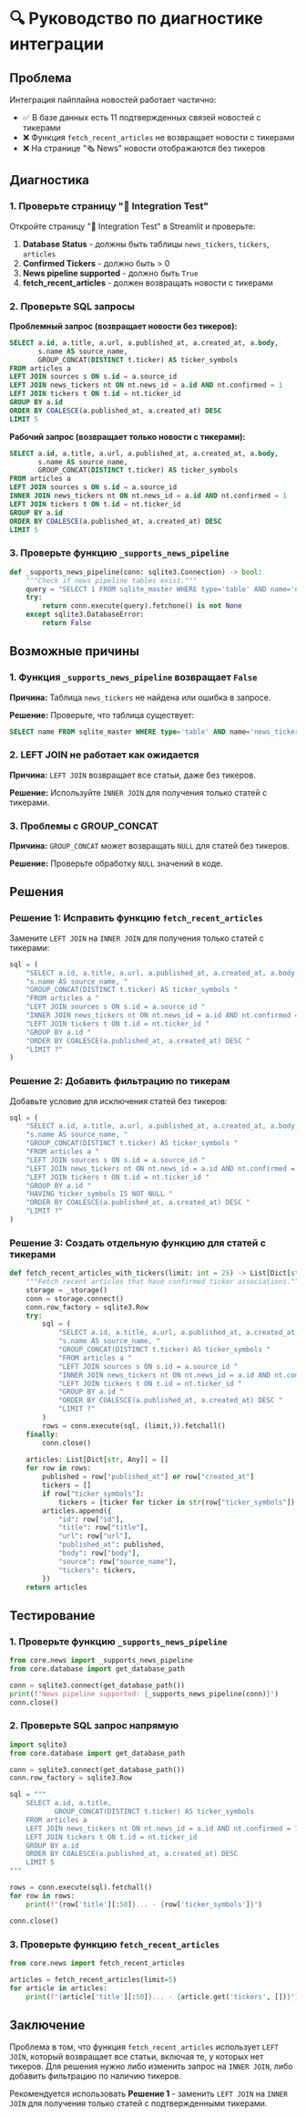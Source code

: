 # 🔍 Руководство по диагностике интеграции

## Проблема

Интеграция пайплайна новостей работает частично:
- ✅ В базе данных есть 11 подтвержденных связей новостей с тикерами
- ❌ Функция `fetch_recent_articles` не возвращает новости с тикерами
- ❌ На странице "🗞️ News" новости отображаются без тикеров

## Диагностика

### 1. Проверьте страницу "🔗 Integration Test"

Откройте страницу "🔗 Integration Test" в Streamlit и проверьте:

1. **Database Status** - должны быть таблицы `news_tickers`, `tickers`, `articles`
2. **Confirmed Tickers** - должно быть > 0
3. **News pipeline supported** - должно быть `True`
4. **fetch_recent_articles** - должен возвращать новости с тикерами

### 2. Проверьте SQL запросы

**Проблемный запрос (возвращает новости без тикеров):**
```sql
SELECT a.id, a.title, a.url, a.published_at, a.created_at, a.body, 
       s.name AS source_name, 
       GROUP_CONCAT(DISTINCT t.ticker) AS ticker_symbols 
FROM articles a 
LEFT JOIN sources s ON s.id = a.source_id 
LEFT JOIN news_tickers nt ON nt.news_id = a.id AND nt.confirmed = 1 
LEFT JOIN tickers t ON t.id = nt.ticker_id 
GROUP BY a.id 
ORDER BY COALESCE(a.published_at, a.created_at) DESC 
LIMIT 5
```

**Рабочий запрос (возвращает только новости с тикерами):**
```sql
SELECT a.id, a.title, a.url, a.published_at, a.created_at, a.body, 
       s.name AS source_name, 
       GROUP_CONCAT(DISTINCT t.ticker) AS ticker_symbols 
FROM articles a 
LEFT JOIN sources s ON s.id = a.source_id 
INNER JOIN news_tickers nt ON nt.news_id = a.id AND nt.confirmed = 1 
LEFT JOIN tickers t ON t.id = nt.ticker_id 
GROUP BY a.id 
ORDER BY COALESCE(a.published_at, a.created_at) DESC 
LIMIT 5
```

### 3. Проверьте функцию `_supports_news_pipeline`

```python
def _supports_news_pipeline(conn: sqlite3.Connection) -> bool:
    """Check if news pipeline tables exist."""
    query = "SELECT 1 FROM sqlite_master WHERE type='table' AND name='news_tickers' LIMIT 1"
    try:
        return conn.execute(query).fetchone() is not None
    except sqlite3.DatabaseError:
        return False
```

## Возможные причины

### 1. Функция `_supports_news_pipeline` возвращает `False`

**Причина:** Таблица `news_tickers` не найдена или ошибка в запросе.

**Решение:** Проверьте, что таблица существует:
```sql
SELECT name FROM sqlite_master WHERE type='table' AND name='news_tickers';
```

### 2. LEFT JOIN не работает как ожидается

**Причина:** `LEFT JOIN` возвращает все статьи, даже без тикеров.

**Решение:** Используйте `INNER JOIN` для получения только статей с тикерами.

### 3. Проблемы с GROUP_CONCAT

**Причина:** `GROUP_CONCAT` может возвращать `NULL` для статей без тикеров.

**Решение:** Проверьте обработку `NULL` значений в коде.

## Решения

### Решение 1: Исправить функцию `fetch_recent_articles`

Замените `LEFT JOIN` на `INNER JOIN` для получения только статей с тикерами:

```python
sql = (
    "SELECT a.id, a.title, a.url, a.published_at, a.created_at, a.body, "
    "s.name AS source_name, "
    "GROUP_CONCAT(DISTINCT t.ticker) AS ticker_symbols "
    "FROM articles a "
    "LEFT JOIN sources s ON s.id = a.source_id "
    "INNER JOIN news_tickers nt ON nt.news_id = a.id AND nt.confirmed = 1 "
    "LEFT JOIN tickers t ON t.id = nt.ticker_id "
    "GROUP BY a.id "
    "ORDER BY COALESCE(a.published_at, a.created_at) DESC "
    "LIMIT ?"
)
```

### Решение 2: Добавить фильтрацию по тикерам

Добавьте условие для исключения статей без тикеров:

```python
sql = (
    "SELECT a.id, a.title, a.url, a.published_at, a.created_at, a.body, "
    "s.name AS source_name, "
    "GROUP_CONCAT(DISTINCT t.ticker) AS ticker_symbols "
    "FROM articles a "
    "LEFT JOIN sources s ON s.id = a.source_id "
    "LEFT JOIN news_tickers nt ON nt.news_id = a.id AND nt.confirmed = 1 "
    "LEFT JOIN tickers t ON t.id = nt.ticker_id "
    "GROUP BY a.id "
    "HAVING ticker_symbols IS NOT NULL "
    "ORDER BY COALESCE(a.published_at, a.created_at) DESC "
    "LIMIT ?"
)
```

### Решение 3: Создать отдельную функцию для статей с тикерами

```python
def fetch_recent_articles_with_tickers(limit: int = 25) -> List[Dict[str, Any]]:
    """Fetch recent articles that have confirmed ticker associations."""
    storage = _storage()
    conn = storage.connect()
    conn.row_factory = sqlite3.Row
    try:
        sql = (
            "SELECT a.id, a.title, a.url, a.published_at, a.created_at, a.body, "
            "s.name AS source_name, "
            "GROUP_CONCAT(DISTINCT t.ticker) AS ticker_symbols "
            "FROM articles a "
            "LEFT JOIN sources s ON s.id = a.source_id "
            "INNER JOIN news_tickers nt ON nt.news_id = a.id AND nt.confirmed = 1 "
            "LEFT JOIN tickers t ON t.id = nt.ticker_id "
            "GROUP BY a.id "
            "ORDER BY COALESCE(a.published_at, a.created_at) DESC "
            "LIMIT ?"
        )
        rows = conn.execute(sql, (limit,)).fetchall()
    finally:
        conn.close()
    
    articles: List[Dict[str, Any]] = []
    for row in rows:
        published = row["published_at"] or row["created_at"]
        tickers = []
        if row["ticker_symbols"]:
            tickers = [ticker for ticker in str(row["ticker_symbols"]).split(",") if ticker]
        articles.append({
            "id": row["id"],
            "title": row["title"],
            "url": row["url"],
            "published_at": published,
            "body": row["body"],
            "source": row["source_name"],
            "tickers": tickers,
        })
    return articles
```

## Тестирование

### 1. Проверьте функцию `_supports_news_pipeline`

```python
from core.news import _supports_news_pipeline
from core.database import get_database_path

conn = sqlite3.connect(get_database_path())
print(f"News pipeline supported: {_supports_news_pipeline(conn)}")
conn.close()
```

### 2. Проверьте SQL запрос напрямую

```python
import sqlite3
from core.database import get_database_path

conn = sqlite3.connect(get_database_path())
conn.row_factory = sqlite3.Row

sql = """
    SELECT a.id, a.title, 
           GROUP_CONCAT(DISTINCT t.ticker) AS ticker_symbols 
    FROM articles a 
    LEFT JOIN news_tickers nt ON nt.news_id = a.id AND nt.confirmed = 1 
    LEFT JOIN tickers t ON t.id = nt.ticker_id 
    GROUP BY a.id 
    ORDER BY COALESCE(a.published_at, a.created_at) DESC 
    LIMIT 5
"""

rows = conn.execute(sql).fetchall()
for row in rows:
    print(f"{row['title'][:50]}... - {row['ticker_symbols']}")

conn.close()
```

### 3. Проверьте функцию `fetch_recent_articles`

```python
from core.news import fetch_recent_articles

articles = fetch_recent_articles(limit=5)
for article in articles:
    print(f"{article['title'][:50]}... - {article.get('tickers', [])}")
```

## Заключение

Проблема в том, что функция `fetch_recent_articles` использует `LEFT JOIN`, который возвращает все статьи, включая те, у которых нет тикеров. Для решения нужно либо изменить запрос на `INNER JOIN`, либо добавить фильтрацию по наличию тикеров.

Рекомендуется использовать **Решение 1** - заменить `LEFT JOIN` на `INNER JOIN` для получения только статей с подтвержденными тикерами.
